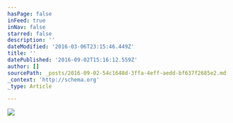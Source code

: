 ```yaml
---
hasPage: false
inFeed: true
inNav: false
starred: false
description: ''
dateModified: '2016-03-06T23:15:46.449Z'
title: ''
datePublished: '2016-09-02T15:16:12.559Z'
author: []
sourcePath: _posts/2016-09-02-54c1648d-3ffa-4eff-aedd-bf637f2685e2.md
_context: 'http://schema.org'
_type: Article

---
```

![](https://the-grid-user-content.s3-us-west-2.amazonaws.com/f12e4206-b877-4f46-880e-ec04e918d670.jpg)